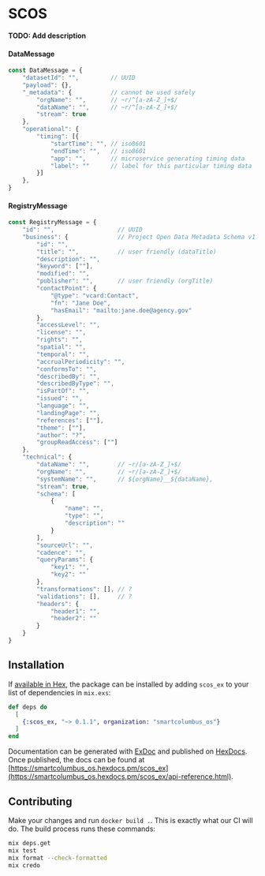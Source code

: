 # SCOS

**TODO: Add description**

#### DataMessage

```javascript
const DataMessage = {
    "datasetId": "",         // UUID
    "payload": {},
    "_metadata": {           // cannot be used safely
        "orgName": "",       // ~r/^[a-zA-Z_]+$/
        "dataName": "",      // ~r/^[a-zA-Z_]+$/
        "stream": true
    },
    "operational": {
        "timing": [{
            "startTime": "", // iso8601
            "endTime": "",   // iso8601
            "app": "",       // microservice generating timing data
            "label": ""      // label for this particular timing data
        }]
    },
}
```

#### RegistryMessage

```javascript
const RegistryMessage = {
    "id": "",                  // UUID
    "business": {              // Project Open Data Metadata Schema v1.1
        "id": "",
        "title": "",           // user friendly (dataTitle)
        "description": "",
        "keyword": [""],
        "modified": "",
        "publisher": "",       // user friendly (orgTitle)
        "contactPoint": {
            "@type": "vcard:Contact",
            "fn": "Jane Doe",
            "hasEmail": "mailto:jane.doe@agency.gov"
        },
        "accessLevel": "",
        "license": "",
        "rights": "",
        "spatial": "",
        "temporal": "",
        "accrualPeriodicity": "",
        "conformsTo": "",
        "describedBy": "",
        "describedByType": "",
        "isPartOf": "",
        "issued": "",
        "language": "",
        "landingPage": "",
        "references": [""],
        "theme": [""],
        "author": "?",
        "groupReadAccess": [""]
    },
    "technical": {
        "dataName": "",        // ~r/[a-zA-Z_]+$/
        "orgName": "",         // ~r/[a-zA-Z_]+$/
        "systemName": "",      // ${orgName}__${dataName},
        "stream": true,
        "schema": [
            {
                "name": "",
                "type": "",
                "description": ""
            }
        ],
        "sourceUrl": "",
        "cadence": "",
        "queryParams": {
            "key1": "",
            "key2": ""
        },
        "transformations": [], // ?
        "validations": [],     // ?
        "headers": {
            "header1": "",
            "header2": ""
        }
    }
}
```


## Installation

If [available in Hex](https://hex.pm/docs/publish), the package can be installed
by adding `scos_ex` to your list of dependencies in `mix.exs`:

```elixir
def deps do
  [
    {:scos_ex, "~> 0.1.1", organization: "smartcolumbus_os"}
  ]
end
```

Documentation can be generated with [ExDoc](https://github.com/elixir-lang/ex_doc)
and published on [HexDocs](https://hexdocs.pm). Once published, the docs can
be found at [https://smartcolumbus_os.hexdocs.pm/scos_ex](https://smartcolumbus_os.hexdocs.pm/scos_ex/api-reference.html).

## Contributing

Make your changes and run `docker build .`. This is exactly what our CI will do. The build process runs these commands:

```bash
mix deps.get
mix test
mix format --check-formatted
mix credo
```

